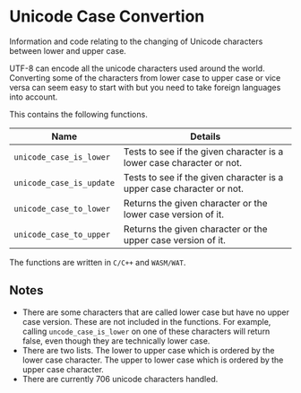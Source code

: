# Unicode Case Convertion

Information and code relating to the changing of Unicode characters between lower and upper case.

UTF-8 can encode all the unicode characters used around the world. Converting some of the characters from lower case to upper case or vice versa can seem easy to start with but you need to take foreign languages into account.

This contains the following functions.

|Name|Details|
|---|---|
|`unicode_case_is_lower`|Tests to see if the given character is a lower case character or not.|
|`unicode_case_is_update`|Tests to see if the given character is a upper case character or not.|
|`unicode_case_to_lower`|Returns the given character or the lower case version of it.|
|`unicode_case_to_upper`|Returns the given character or the upper case version of it.|

The functions are written in `C/C++` and `WASM/WAT`.

## Notes

- There are some characters that are called lower case but have no upper case version. These are not included in the functions. For example, calling `uncode_case_is_lower` on one of these characters will return false, even though they are technically lower case.
- There are two lists. The lower to upper case which is ordered by the lower case character. The upper to lower case which is ordered by the upper case character.
- There are currently 706 unicode characters handled.




